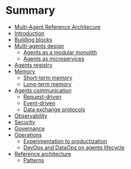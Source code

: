 # Summary

- [Multi-Agent Reference Architecure](./README.md)
- [Introduction](./docs/Introduction.md)
- [Building blocks](./docs/building-blocks/Building-Blocks.md)
- [Multi-agents design]()
  - [Agents as a modular monolith]()
  - [Agents as microservices]()
- [Agents registry]()
- [Memory]()
  - [Short-term memory]()
  - [Long-term memory]()
- [Agents communication](./docs/agents-communication/Agents-Communication.md)
  - [Request-driven]()
  - [Event-driven]()
  - [Data exchange protocols]()
- [Observability](./docs/observability/Observability.md)
- [Security](./docs/security/Security.md)
- [Governance](./docs/governance/Governance.md)
- [Operations]()
  - [Experimentation to productization]()
  - [DevOps and DataOps on agents lifecycle]()
- [Reference architecture](./docs/reference-architecture/Reference-Architecture.md)
  - [Patterns](./docs/reference-architecture/Patterns.md)
